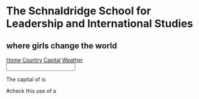 <html lang="en">
  <head>
    <meta charset="UTF-8" />
    <meta name="viewport" content="width=device-width, initial-scale=1.0" />
    <title>The Schnaldridge School for Leadership and International Studies</title>
    <link rel="stylesheet" href="styles.css" />
    <h1>The Schnaldridge School for Leadership and International Studies</h1>
    <h2>where girls change the world</h2>
  </head>
  <body>
    <nav>
      <a href="#index">Home</a>
      <a href="#country">Country</a>
      <a href="#capital">Capital</a>
      <a href="#weather">Weather</a>
    </nav>
    <div id="country">
      <input type="name" name="country" id="countryname" />
    </div>
    <div id="capital">
      <p>The capital of <a id="country"> is </p>  #check this use of a
    </div>
    <div id="weather">
    </div>
  </body>
</html>
